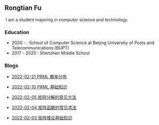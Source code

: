 ## Rongtian Fu

​	I am a student majoring in computer science and technology.

### Education

- 2020 - : School of Computer Science at Beijing University of Posts and Telecommunications (BUPT)
- 2017 - 2020 : Shenzhen Middle School

### Blogs

- [2022-02-21 PRML 概率分布](https://www.cnblogs.com/faranten/p/15917369.html)
- [2022-02-10 PRML 基础知识](https://www.cnblogs.com/faranten/p/15880295.html)
- [2022-02-05 矩阵分解的常见方法](https://www.cnblogs.com/faranten/p/15861531.html)
- [2022-02-04 矩阵函数的常见求法](https://www.cnblogs.com/faranten/p/15861327.html)

- [2022-02-03 矩阵理论基础知识](https://www.cnblogs.com/faranten/p/15845928.html)
